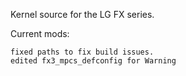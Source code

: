 Kernel source for the LG FX series.

Current mods:

	fixed paths to fix build issues.
	edited fx3_mpcs_defconfig for Warning
